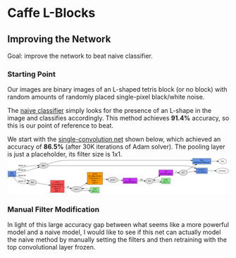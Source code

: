 # Caffe L-Blocks

## Improving the Network

Goal: improve the network to beat naive classifier.

### Starting Point

Our images are binary images of an L-shaped tetris block (or no block) with random amounts of randomly placed single-pixel black/white noise.

The [naive classifier](https://github.com/cah-icuro/caffe-blocks/blob/master/naive_classify.py) simply looks for the presence of an L-shape in the image and classifies accordingly.  This method achieves **91.4%** accuracy, so this is our point of reference to beat.

We start with the [single-convolution net](https://github.com/cah-icuro/caffe-blocks/blob/master/nets/_train_class_net_v2.prototxt) shown below, which achieved an accuracy of **86.5%** (after 30K iterations of Adam solver).  The pooling layer is just a placeholder, its filter size is 1x1.
![net](/imgs/net_v2.png)

### Manual Filter Modification

In light of this large accuracy gap between what seems like a more powerful model and a naive model, I would like to see if this net can actually model the naive method by manually setting the filters and then retraining with the top convolutional layer frozen.

